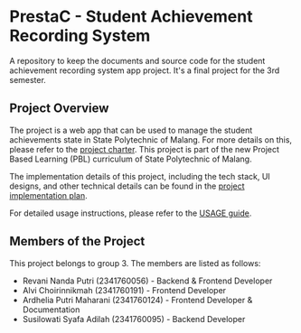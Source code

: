 # PrestaC - Student Achievement Recording System

A repository to keep the documents and source code for the student achievement recording system app project. It's a final project for the 3rd semester.

## Project Overview

The project is a web app that can be used to manage the student achievements state in State Polytechnic of Malang. For more details on this, please refer to the [project charter](documents/project-charter.md). This project is part of the new Project Based Learning (PBL) curriculum of State Polytechnic of Malang.

The implementation details of this project, including the tech stack, UI designs, and other technical details can be found in the [project implementation plan](documents/project-implementation-plan.md).

For detailed usage instructions, please refer to the [USAGE guide](documents/USAGE.md).

## Members of the Project

This project belongs to group 3. The members are listed as follows:

- Revani Nanda Putri (2341760056) - Backend & Frontend Developer
- Alvi Choirinnikmah (2341760191) - Frontend Developer
- Ardhelia Putri Maharani (2341760124) - Frontend Developer & Documentation
- Susilowati Syafa Adilah (2341760095) - Backend Developer
